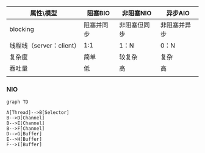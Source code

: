 
| 属性\模型              | 阻塞BIO | 非阻塞NIO | 异步AIO  |
| ------------------ | ----- | ------ | ------ |
| blocking           | 阻塞并同步 | 非阻塞但同步 | 非阻塞并异步 |
| 线程线（server：client） | 1:1   | 1：N    | 0：N    |
| 复杂度                | 简单    | 较复杂    | 复杂     |
| 吞吐量                | 低     | 高      | 高      |
|                    |       |        |        |


### NIO

```mermaid
graph TD

A[Thread]-->B[Selector]
B-->D[Channel]
B-->E[Channel]
B-->F[Channel]
D-->G[Buffer]
E-->H[Buffer]
F-->I[Buffer]
```